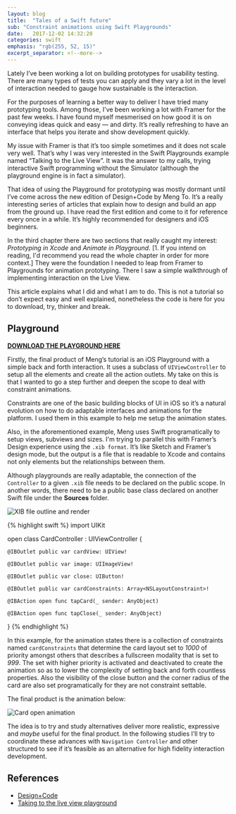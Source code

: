 ```yaml
---
layout: blog
title:  "Tales of a Swift future"
sub: "Constraint animations using Swift Playgrounds"
date:   2017-12-02 14:32:20
categories: swift
emphasis: "rgb(255, 52, 15)"
excerpt_separator: <!--more-->
---
```


Lately I’ve been working a lot on building prototypes for usability testing.
There are many types of tests you can apply and they vary a lot in the level of interaction needed to gauge how sustainable is the interaction.

<!--more-->

For the purposes of learning a better way to deliver I have tried many prototyping tools.
Among those, I've been working a lot with Framer for the past few weeks.
I have found myself mesmerised on how good it is on conveying ideas quick and easy — and dirty.
It’s really refreshing to have an interface that helps you iterate and show development quickly.

My issue with Framer is that it’s too simple sometimes and it does not scale very well.
That’s why I was very interested in the Swift Playgrounds example named “Talking to the Live View”.
It was the answer to my calls, trying interactive Swift programming without the Simulator (although the playground engine is in fact a simulator).

That idea of using the Playground for prototyping was mostly dormant until I’ve come across the new edition of Design+Code by Meng To.
It’s a really interesting series of articles that explain how to design and build an app from the ground up.
I have read the first edition and come to it for reference every once in a while.
It’s highly recommended for designers and iOS beginners.

In the third chapter there are two sections that really caught my interest: *Prototyping in Xcode* and *Animate in Playground*.
[1. If you intend on reading, I'd recommend you read the whole chapter in order for more context.]
They were the foundation I needed to leap from Framer to Playgrounds for animation prototyping.
There I saw a simple walkthrough of implementing interaction on the Live View.

This article explains what I did and what I am to do.
This is not a tutorial so don’t expect easy and well explained, nonetheless the code is here for you to download, try, thinker and break.

## Playground

[**DOWNLOAD THE PLAYGROUND HERE**](/constraint_animation.zip)

Firstly, the final product of Meng’s tutorial is an iOS Playground with a simple back and forth interaction.
It uses a subclass of `UIViewController` to setup all the elements and create all the action outlets.
My take on this is that I wanted to go a step further and deepen the scope to deal with constraint animations.

Constraints are one of the basic building blocks of UI in iOS so it’s a natural evolution on how to do adaptable interfaces and animations for the platform.
I used them in this example to help me setup the animation states.

Also, in the aforementioned example, Meng uses Swift programatically to setup views, subviews and sizes.
I'm trying to parallel this with Framer’s Design experience using the `.xib format`.
It’s like Sketch and Framer’s design mode, but the output is a file that is readable to Xcode and contains not only elements but the relationships between them.

Although playgrounds are really adaptable, the connection of the `Controller` to a given `.xib` file needs to be declared on the public scope.
In another words, there need to be a public base class declared on another Swift file under the **Sources** folder.

![XIB file outline and render](/images/cap_xib.png)

{% highlight swift %}
import UIKit

open class CardController : UIViewController {

    @IBOutlet public var cardView: UIView!

    @IBOutlet public var image: UIImageView!

    @IBOutlet public var close: UIButton!

    @IBOutlet public var cardConstraints: Array<NSLayoutConstraint>!

    @IBAction open func tapCard(_ sender: AnyObject)

    @IBAction open func tapClose(_ sender: AnyObject)
}
{% endhighlight %}

In this example, for the animation states there is a collection of constraints named `cardConstraints` that determine the card layout set to *1000* of priority amongst others that describes a fullscreen modality that is set to *999*.
The set with higher priority is activated and deactivated to create the animation so as to lower the complexity of setting back and forth countless properties.
Also the visibility of the close button and the corner radius of the card are also set programatically for they are not constraint settable.

The final product is the animation below:

![Card open animation](/images/cap_product.gif)

The idea is to try and study alternatives deliver more realistic, expressive and *maybe* useful for the final product.
In the following studies I’ll try to coordinate these advances with `Navigation Controller` and other structured to see if it’s feasible as an alternative for high fidelity interaction development.

## References

- [Design+Code](https://designcode.io)
- [Taking to the live view playground](https://developer.apple.com/library/content/samplecode/TalkingToTheLiveView/Introduction/Intro.html#//apple_ref/doc/uid/TP40017380-Intro-DontLinkElementID_2)

